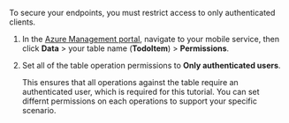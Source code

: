 ﻿
To secure your endpoints, you must restrict access to only authenticated clients. 

1. In the [Azure Management portal](https://manage.windowsazure.com/), navigate to your mobile service, then click  **Data** > your table name (**TodoItem**) > **Permissions**. 

2. Set all of the table operation permissions to **Only authenticated users**. 

	 This ensures that all operations against the table require an authenticated user, which is required for this tutorial. You can set differnt permissions on each operations to support your specific scenario.  
